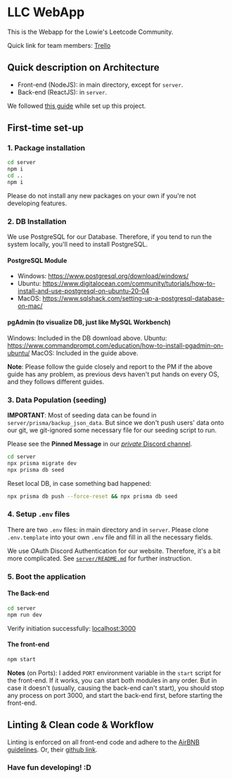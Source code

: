 # LLC WebApp

This is the Webapp for the Lowie's Leetcode Community.

Quick link for team members: [Trello](https://trello.com/b/uYL1a8Bd/llc-web-agile-board)

## Quick description on Architecture

- Front-end (NodeJS): in main directory, except for `server`.
- Back-end (ReactJS): in `server`.

We followed [this guide](https://burkeholland.dev/posts/express-react-starter-refresh/) while set up this project.

## First-time set-up

### 1. Package installation

```sh
cd server
npm i
cd ..
npm i
```

Please do not install any new packages on your own if you're not developing features.

### 2. DB Installation

We use PostgreSQL for our Database. Therefore, if you tend to run the system locally, you'll need to install PostgreSQL.

#### PostgreSQL Module

- Windows: <https://www.postgresql.org/download/windows/>
- Ubuntu: <https://www.digitalocean.com/community/tutorials/how-to-install-and-use-postgresql-on-ubuntu-20-04>
- MacOS: <https://www.sqlshack.com/setting-up-a-postgresql-database-on-mac/>

#### pgAdmin (to visualize DB, just like MySQL Workbench)

Windows: Included in the DB download above.
Ubuntu: <https://www.commandprompt.com/education/how-to-install-pgadmin-on-ubuntu/>
MacOS: Included in the guide above.

**Note**: Please follow the guide closely and report to the PM if the above guide has any problem, as previous devs haven't put hands on every OS, and they follows different guides.

### 3. Data Population (seeding)

**IMPORTANT**: Most of seeding data can be found in `server/prisma/backup_json_data`. But since we don't push users' data onto our git, we git-ignored some necessary file for our seeding script to run.

Please see the **Pinned Message** in our [*private* Discord channel](https://discord.com/channels/1085444549125611530/1150291748808044655).

```sh
cd server
npx prisma migrate dev
npx prisma db seed
```

Reset local DB, in case something bad happened:

```sh
npx prisma db push --force-reset && npx prisma db seed
```

### 4. Setup `.env` files

There are two `.env` files: in main directory and in `server`. Please clone `.env.template` into your own `.env` file and fill in all the necessary fields.

We use OAuth Discord Authentication for our website. Therefore, it's a bit more complicated. See [`server/README.md`](server/README.md) for further instruction.

### 5. Boot the application

#### The Back-end

```sh
cd server
npm run dev
```

Verify initiation successfully: [localhost:3000](http://localhost:3000)

#### The front-end

```sh
npm start
```

**Notes** (on Ports): I added `PORT` environment variable in the `start` script for the front-end. If it works, you can start both modules in any order. But in case it doesn't (usually, causing the back-end can't start), you should stop any process on port 3000, and start the back-end first, before starting the front-end.

## Linting & Clean code & Workflow

Linting is enforced on all front-end code and adhere to the [AirBNB guidelines](https://airbnb.io/javascript/). Or, their [github link](https://github.com/airbnb/javascript).

### Have fun developing! :D

